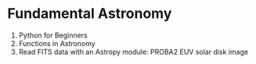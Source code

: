 Fundamental Astronomy
=====================

1. Python for Beginners
2. Functions in Astronomy
3. Read FITS data with an Astropy module: PROBA2 EUV solar disk image
